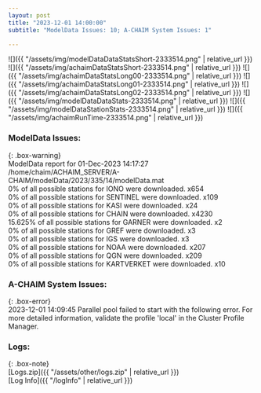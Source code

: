 ```yaml
---
layout: post
title: "2023-12-01 14:00:00"
subtitle: "ModelData Issues: 10; A-CHAIM System Issues: 1"

---
```


![]({{ "/assets/img/modelDataDataStatsShort-2333514.png" | relative_url }})
![]({{ "/assets/img/achaimDataStatsShort-2333514.png" | relative_url }})
![]({{ "/assets/img/achaimDataStatsLong00-2333514.png" | relative_url }})
![]({{ "/assets/img/achaimDataStatsLong01-2333514.png" | relative_url }})
![]({{ "/assets/img/achaimDataStatsLong02-2333514.png" | relative_url }})
![]({{ "/assets/img/modelDataDataStats-2333514.png" | relative_url }})
![]({{ "/assets/img/modelDataStationStats-2333514.png" | relative_url }})
![]({{ "/assets/img/achaimRunTime-2333514.png" | relative_url }})


### ModelData Issues:  
  
{: .box-warning}  
 ModelData report for 01-Dec-2023 14:17:27   
 /home/chaim/ACHAIM_SERVER/A-CHAIM/modelData/2023/335/14/modelData.mat   
 0% of all possible stations for IONO were downloaded. x654   
 0% of all possible stations for SENTINEL were downloaded. x109   
 0% of all possible stations for KASI were downloaded. x24   
 0% of all possible stations for CHAIN were downloaded. x4230   
 15.625% of all possible stations for GARNER were downloaded. x2   
 0% of all possible stations for GREF were downloaded. x3   
 0% of all possible stations for IGS were downloaded. x3   
 0% of all possible stations for NOAA were downloaded. x207   
 0% of all possible stations for QGN were downloaded. x209   
 0% of all possible stations for KARTVERKET were downloaded. x10   
  
### A-CHAIM System Issues:  
  
{: .box-error}  
2023-12-01 14:09:45 Parallel pool failed to start with the following error. For more detailed information, validate the profile 'local' in the Cluster Profile Manager.  

### Logs:  
  
{: .box-note}  
[Logs.zip]({{ "/assets/other/logs.zip" | relative_url }})  
[Log Info]({{ "/logInfo" | relative_url }})  
